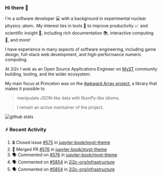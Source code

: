 ### Hi there 👋 

I'm a software developer 💻 with a background in experimental nuclear physics :atom:. My interest lies in tools :wrench: to improve productivity :chart_with_upwards_trend: and scientific insight :telescope:, including rich documentation 📚, interactive computing 🧮, and more! 

I have experience in many aspects of software engineering, including game design, full-stack web development, and high-performance numeric computing. 

At 2i2c I wok as an Open Source Applications Engineer on [MyST](https://github.com/jupyter-book/mystmd) community building, tooling, and the wider ecosystem. 

My main focus at Princeton was on the [Awkward Array project](awkward-array.org/), a library that makes it possible to 
> manipulate JSON-like data with NumPy-like idioms.

> I remain an active maintainer of the project. 

![github stats](https://github-readme-stats.vercel.app/api?username=agoose77&show_icons=true&hide_rank=true&hide_title=true&bg_color=30,e76445,904e95&text_color=efe3ec&icon_color=efe3ec)
<!--
**agoose77/agoose77** is a ✨ _special_ ✨ repository because its `README.md` (this file) appears on your GitHub profile.

Here are some ideas to get you started:

- 🔭 I’m currently working on ...
- 🌱 I’m currently learning ...
- 👯 I’m looking to collaborate on ...
- 🤔 I’m looking for help with ...
- 💬 Ask me about ...
- 📫 How to reach me: ...
- 😄 Pronouns: ...
- ⚡ Fun fact: ...
-->

### :zap: Recent Activity

<!--START_SECTION:activity-->
1. 🔒 Closed issue [#575](https://github.com/jupyter-book/myst-theme/issues/575) in [jupyter-book/myst-theme](https://github.com/jupyter-book/myst-theme)
2. 🎉 Merged PR [#576](https://github.com/jupyter-book/myst-theme/pull/576) in [jupyter-book/myst-theme](https://github.com/jupyter-book/myst-theme)
3. 🗣 Commented on [#576](https://github.com/jupyter-book/myst-theme/pull/576#issuecomment-2806449884) in [jupyter-book/myst-theme](https://github.com/jupyter-book/myst-theme)
4. 🗣 Commented on [#5854](https://github.com/2i2c-org/infrastructure/issues/5854#issuecomment-2806055782) in [2i2c-org/infrastructure](https://github.com/2i2c-org/infrastructure)
5. 🗣 Commented on [#5854](https://github.com/2i2c-org/infrastructure/issues/5854#issuecomment-2805976352) in [2i2c-org/infrastructure](https://github.com/2i2c-org/infrastructure)
<!--END_SECTION:activity-->
